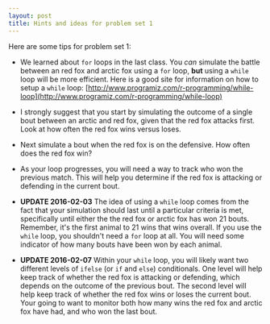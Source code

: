 ```yaml
---
layout: post
title: Hints and ideas for problem set 1
---
```


Here are some tips for problem set 1:

* We learned about `for` loops in the last class. You *can* simulate the battle between an red fox and arctic fox using a `for` loop, **but** using a `while` loop will be more efficient. Here is a good site for information on how to setup a `while` loop: 
[http://www.programiz.com/r-programming/while-loop](http://www.programiz.com/r-programming/while-loop)

* I strongly suggest that you start by simulating the outcome of a single bout between an arctic and red fox, given that the red fox attacks first. Look at how often the red fox wins versus loses.

* Next simulate a bout when the red fox is on the defensive. How often does the red fox win?

* As your loop progresses, you will need a way to track who won the previous match. This will help you determine if the red fox is attacking or defending in the current bout.

* **UPDATE 2016-02-03** The idea of using a `while` loop comes from the fact that your simulation should last until a particular criteria is met, specifically until either the the red fox or arctic fox has won 21 bouts. Remember, it's the first animal to 21 wins that wins overall. If you use the `while` loop, you shouldn't need a `for` loop at all. You will need some indicator of how many bouts have been won by each animal. 

* **UPDATE 2016-02-07** Within your `while` loop, you will likely want two different levels of `ifelse` (or `if` and `else`) conditionals. One level will help keep track of whether the red fox is attacking or defending, which depends on the outcome of the previous bout. The second level will help keep track of whether the red fox wins or loses the current bout. Your going to want to monitor both how many wins the red fox and arctic fox have had, and who won the last bout.
